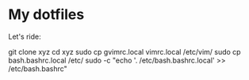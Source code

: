 # My dotfiles

Let's ride:

 git clone xyz
 cd xyz
 sudo cp gvimrc.local vimrc.local  /etc/vim/
 sudo cp bash.bashrc.local /etc/
 sudo -c "echo '. /etc/bash.bashrc.local' >> /etc/bash.bashrc"
